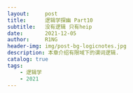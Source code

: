 ```yaml
---
layout:     post
title:      逻辑学探幽 Part10
subtitle:   没有逻辑 只有heip
date:       2021-12-05
author:     R1NG
header-img: img/post-bg-logicnotes.jpg
description: 本章介绍有限域下的谓词逻辑.
catalog: true
tags:
    - 逻辑学
    - 2021
---
```


